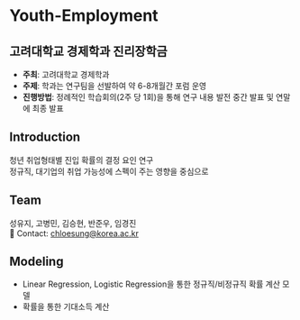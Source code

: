 # Youth-Employment

## 고려대학교 경제학과 진리장학금
- **주최**: 고려대학교 경제학과
- **주제**: 학과는 연구팀을 선발하여 약 6-8개월간 포럼 운영
- **진행방법**: 정례적인 학습회의(2주 당 1회)을 통해 연구 내용 발전 중간 발표 및 연말에 최종 발표

## Introduction

청년 취업형태별 진입 확률의 결정 요인 연구  
정규직, 대기업의 취업 가능성에 스펙이 주는 영향을 중심으로

## Team
성유지, 고병민, 김승현, 반준우, 임경진   
💬 Contact: chloesung@korea.ac.kr

## Modeling
* Linear Regression, Logistic Regression을 통한 정규직/비정규직 확률 계산 모델
* 확률을 통한 기대소득 계산
